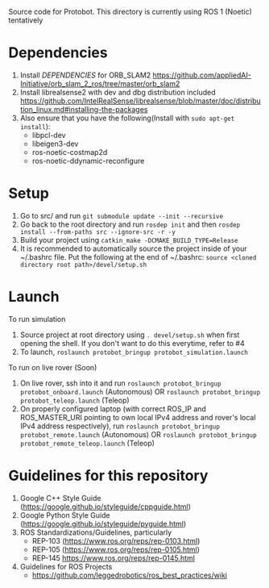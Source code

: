 Source code for Protobot. This directory is currently using ROS 1 (Noetic) tentatively

# Dependencies
1. Install _DEPENDENCIES_ for ORB_SLAM2 https://github.com/appliedAI-Initiative/orb_slam_2_ros/tree/master/orb_slam2
2. Install librealsense2 with dev and dbg distribution included https://github.com/IntelRealSense/librealsense/blob/master/doc/distribution_linux.md#installing-the-packages
3. Also ensure that you have the following(Install with ```sudo apt-get install```): 
     - libpcl-dev
     - libeigen3-dev
     - ros-noetic-costmap2d
     - ros-noetic-ddynamic-reconfigure

# Setup
1. Go to src/ and run ```git submodule update --init --recursive```
2. Go back to the root directory and run ```rosdep init``` and then ```rosdep install --from-paths src --ignore-src -r -y```
3. Build your project using ```catkin_make -DCMAKE_BUILD_TYPE=Release```
4. It is recommended to automatically source the project inside of your ~/.bashrc file. Put the following at the end of ~/.bashrc: ```source <cloned directory root path>/devel/setup.sh ```

# Launch 
To run simulation
1. Source project at root directory using ```. devel/setup.sh``` when first opening the shell. If you don't want to do this everytime, refer to #4
2. To launch, ```roslaunch protobot_bringup protobot_simulation.launch```

To run on live rover (Soon)
1. On live rover, ssh into it and run ```roslaunch protobot_bringup protobot_onboard.launch``` (Autonomous) OR ```roslaunch protobot_bringup protobot_teleop.launch``` (Teleop)
1. On properly configured laptop (with correct ROS_IP and ROS_MASTER_URI pointing to own local IPv4 address and rover's local IPv4 address respectively), run ```roslaunch protobot_bringup protobot_remote.launch``` (Autonomous) OR ```roslaunch protobot_bringup protobot_remote_teleop.launch``` (Teleop)

# Guidelines for this repository
1. Google C++ Style Guide (https://google.github.io/styleguide/cppguide.html)
2. Google Python Style Guide (https://google.github.io/styleguide/pyguide.html)
3. ROS Standardizations/Guidelines, particularly
     - REP-103 (https://www.ros.org/reps/rep-0103.html)
     - REP-105 (https://www.ros.org/reps/rep-0105.html)
     - REP-145 https://www.ros.org/reps/rep-0145.html
4. Guidelines for ROS Projects
     - https://github.com/leggedrobotics/ros_best_practices/wiki

